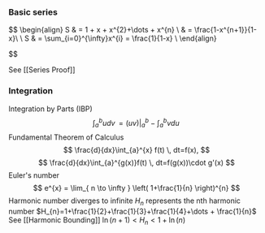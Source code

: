 ### Basic series
$$
\begin{align}
	S & = 1 + x + x^{2}+\dots + x^{n} \\
	& = \frac{1-x^{n+1}}{1-x}\\ \\
	S & = \sum_{i=0}^{\infty}x^{i} = \frac{1}{1-x} \\
\end{align}
	
$$

See [[Series Proof]]
### Integration
Integration by Parts (IBP)
$$
\int_{a}^{b} udv \,=(uv)|_{a}^{b}-\int_{a}^{b} vdu \,  
$$
Fundamental Theorem of Calculus
$$
\frac{d}{dx}\int_{a}^{x} f(t) \, dt=f(x), 
$$
$$
\frac{d}{dx}\int_{a}^{g(x)}f(t)  \, dt=f(g(x))\cdot g'(x)
$$
Euler's number
$$
e^{x} = \lim_{ n \to \infty } \left( 1+\frac{1}{n} \right)^{n}
$$
Harmonic number diverges to infinite
$H_{n}$ represents the nth harmonic number
$H_{n}=1+\frac{1}{2}+\frac{1}{3}+\frac{1}{4}+\dots + \frac{1}{n}$
See [[Harmonic Bounding]]
$\ln(n+1)<H_{n}<1+\ln(n)$


